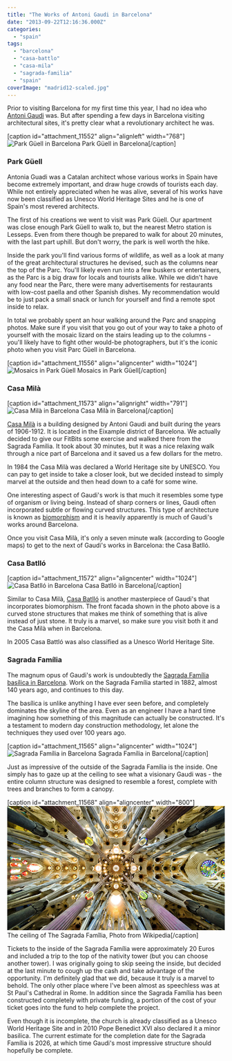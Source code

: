 ```yaml
---
title: "The Works of Antoni Gaudi in Barcelona"
date: "2013-09-22T12:16:36.000Z"
categories: 
  - "spain"
tags: 
  - "barcelona"
  - "casa-battlo"
  - "casa-mila"
  - "sagrada-familia"
  - "spain"
coverImage: "madrid12-scaled.jpg"
---
```


Prior to visiting Barcelona for my first time this year, I had no idea who [Antoni Gaudi](http://en.wikipedia.org/wiki/Antoni_Gaud%C3%AD) was. But after spending a few days in Barcelona visiting architectural sites, it's pretty clear what a revolutionary architect he was.

\[caption id="attachment\_11552" align="alignleft" width="768"\]![Park Güell in Barcelona](images/madrid9-768x1024.jpg) Park Güell in Barcelona\[/caption\]

### Park Güell

Antonia Guadi was a Catalan architect whose various works in Spain have become extremely important, and draw huge crowds of tourists each day. While not entirely appreciated when he was alive, several of his works have now been classified as Unesco World Heritage Sites and he is one of Spain's most revered architects.

The first of his creations we went to visit was Park Güell. Our apartment was close enough Park Güell to walk to, but the nearest Metro station is Lesseps. Even from there though be prepared to walk for about 20 minutes, with the last part uphill. But don't worry, the park is well worth the hike.

Inside the park you'll find various forms of wildlife, as well as a look at many of the great architectural structures he devised, such as the columns near the top of the Parc. You'll likely even run into a few buskers or entertainers, as the Parc is a big draw for locals and tourists alike. While we didn't have any food near the Parc, there were many advertisements for restaurants with low-cost paella and other Spanish dishes. My recommendation would be to just pack a small snack or lunch for yourself and find a remote spot inside to relax.

In total we probably spent an hour walking around the Parc and snapping photos. Make sure if you visit that you go out of your way to take a photo of yourself with the mosaic lizard on the stairs leading up to the columns - you'll likely have to fight other would-be photographers, but it's the iconic photo when you visit Parc Güell in Barcelona.

\[caption id="attachment\_11556" align="aligncenter" width="1024"\]![Mosaics in Park Güell](images/madrid10-1024x768.jpg) Mosaics in Park Güell\[/caption\]

### Casa Milà

\[caption id="attachment\_11573" align="alignright" width="791"\]![Casa Milà in Barcelona](images/madrid13-791x1024.jpg) Casa Milà in Barcelona\[/caption\]

[Casa Milà](http://en.wikipedia.org/wiki/Casa_Mil%C3%A0) is a building designed by Antoni Gaudi and built during the years of 1906-1912. It is located in the Eixample district of Barcelona. We actually decided to give our FitBits some exercise and walked there from the Sagrada Familia. It took about 30 minutes, but it was a nice relaxing walk through a nice part of Barcelona and it saved us a few dollars for the metro.

In 1984 the Casa Milà was declared a World Heritage site by UNESCO. You can pay to get inside to take a closer look, but we decided instead to simply marvel at the outside and then head down to a café for some wine.

One interesting aspect of Gaudi's work is that much it resembles some type of organism or living being. Instead of sharp corners or lines, Gaudi often incorporated subtle or flowing curved structures. This type of architecture is known as [biomorphism](http://en.wikipedia.org/wiki/Biomorphism) and it is heavily apparently is much of Gaudi's works around Barcelona.

Once you visit Casa Milà, it's only a seven minute walk (according to Google maps) to get to the next of Gaudi's works in Barcelona: the Casa Batlló.

### Casa Batlló

\[caption id="attachment\_11572" align="aligncenter" width="1024"\]![Casa Batlló in Barcelona](images/madrid12-1024x768.jpg) Casa Batlló in Barcelona\[/caption\]

Similar to Casa Milà, [Casa Batlló](http://en.wikipedia.org/wiki/Casa_Batll%C3%B3) is another masterpiece of Gaudi's that incorporates biomorphism. The front facada shown in the photo above is a curved stone structures that makes me think of something that is alive instead of just stone. It truly is a marvel, so make sure you visit both it and the Casa Milà when in Barcelona.

In 2005 Casa Battló was also classified as a Unesco World Heritage Site.

### Sagrada Família

The magnum opus of Gaudi's work is undoubtedly the [Sagrada Família basílica in Barcelona](http://en.wikipedia.org/wiki/Sagrada_Fam%C3%ADlia). Work on the Sagrada Família started in 1882, almost 140 years ago, and continues to this day.

The basílica is unlike anything I have ever seen before, and completely dominates the skyline of the area. Even as an engineer I have a hard time imagining how something of this magnitude can actually be constructed. It's a testament to modern day construction methodology, let alone the techniques they used over 100 years ago.

\[caption id="attachment\_11565" align="aligncenter" width="1024"\]![Sagrada Família in Barcelona](images/madrid11-1024x768.jpg) Sagrada Família in Barcelona\[/caption\]

Just as impressive of the outside of the Sagrada Família is the inside. One simply has to gaze up at the ceiling to see what a visionary Gaudi was - the entire column structure was designed to resemble a forest, complete with trees and branches to form a canopy.

\[caption id="attachment\_11568" align="aligncenter" width="800"\][![The ceiling of The Sagrada Famîlia](images/sagrada-roof.jpg)](http://en.wikipedia.org/wiki/File:Sagrada_Familia_nave_roof_detail.jpg) The ceiling of The Sagrada Famîlia, Photo from Wikipedia\[/caption\]

Tickets to the inside of the Sagrada Família were approximately 20 Euros and included a trip to the top of the nativity tower (but you can choose another tower). I was originally going to skip seeing the inside, but decided at the last minute to cough up the cash and take advantage of the opportunity. I'm definitely glad that we did, because it truly is a marvel to behold. The only other place where I've been almost as speechless was at St Paul's Cathedral in Rome. In addition since the Sagrada Família has been constructed completely with private funding, a portion of the cost of your ticket goes into the fund to help complete the project.

Even though it is incomplete, the church is already classified as a Unesco World Heritage Site and in 2010 Pope Benedict XVI also declared it a minor basilica. The current estimate for the completion date for the Sagrada Família is 2026, at which time Gaudi's most impressive structure should hopefully be complete.
